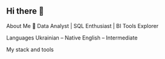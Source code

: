 ## Hi there 👋

About Me
🔹 Data Analyst | SQL Enthusiast | BI Tools Explorer

Languages
Ukrainian – Native
English – Intermediate

My stack and tools
